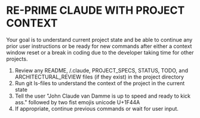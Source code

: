 # RE-PRIME CLAUDE WITH PROJECT CONTEXT

Your goal is to understand current project state and be able to continue any prior user instructions or be ready for new commands after either a context window reset or a break in coding due to the developer taking time for other projects.


1. Review any README, /.claude, PROJECT_SPECS, STATUS, TODO, and ARCHITECTURAL_REVIEW files (if they exist) in the project directory
2. Run git ls-files to understand the context of the project in the current state
3. Tell the user "John Claude van Damme is up to speed and ready to kick ass." followed by two fist emojis unicode U+1F44A
4. If appropriate, continue previous commands or wait for user input.

